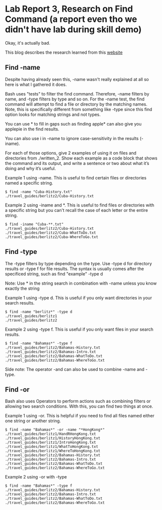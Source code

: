 # Lab Report 3, Research on Find Command (a report even tho we didn't have lab during skill demo)
Okay, it's actually bad.

This blog describes the research learned from this [website](https://adamtheautomator.com/bash-find/#:~:text=The%20Bash%20find%20Command%20101,-Finding%20a%20file&text=The%20find%20command%20allows%20you,a%20folder%20on%20your%20computer.)

## Find -name

Despite having already seen this, -name wasn't really explained at all so here is what I gathered it does. 

Bash uses "tests" to filter the find command. Therefore, -name filters by name, and -type filters by type and so on. 
For the -name test, the find command will attempt to find a file or directory by the matching names. Note, this is 
specifically different from something like -type since this find option looks for matching strings and not types.

You can use * to fill in gaps such as finding apple* can also give you applepie in the find results. 

You can also use i in -name to ignore case-sensitivity in the results (-iname). 

For each of those options, give 2 examples of using it on files and directories from ./written_2. Show each example as a code block that shows the command and its output, and write a sentence or two about what it’s doing and why it’s useful. 

 Example 1 using -name. This is useful to find certain files or directories named a specific string.
 
    $ find -name "Cuba-History.txt"
    ./travel_guides/berlitz2/Cuba-History.txt
 
 
Example 2 using -iname and *. This is useful to find files or directories with a specific string but you can't recall the case of each letter or the entire string.

```
$ find -iname "Cuba-**.txt"
./travel_guides/berlitz2/Cuba-History.txt
./travel_guides/berlitz2/Cuba-WhatToDo.txt
./travel_guides/berlitz2/Cuba-WhereToGo.txt
 ```
 
 ## Find -type

The -type filters by type depending on the type. Use -type d for directory results or -type f for file results. 
The syntax is usually comes after the specificed string, such as find "example" -type d

Note: Use * in the string search in combination with -name unless you know exactly the string

Example 1 using -type d. This is useful if you only want directories in your search results.
```
$ find -name "berlitz*" -type d
./travel_guides/berlitz1
./travel_guides/berlitz2
```
 
Example 2 using -type f. This is useful if you only want files in your search results.

```
$ find -name "Bahamas*" -type f
./travel_guides/berlitz2/Bahamas-History.txt
./travel_guides/berlitz2/Bahamas-Intro.txt
./travel_guides/berlitz2/Bahamas-WhatToDo.txt
./travel_guides/berlitz2/Bahamas-WhereToGo.txt
```

Side note: The operator -and can also be used to combine -name and -type. 

 ## Find -or

Bash also uses Operators to perform actions such as combining filters or allowing two search conditions. With this, 
you can find two things at once. 

Example 1 using -or. This is helpful if you need to find all files named either one string or another string.
```
$ find -name "Bahamas*" -or -name "*HongKong*"
./travel_guides/berlitz1/HandRHongKong.txt
./travel_guides/berlitz1/HistoryHongKong.txt
./travel_guides/berlitz1/IntroHongKong.txt
./travel_guides/berlitz1/WhatToHongKong.txt
./travel_guides/berlitz1/WhereToHongKong.txt
./travel_guides/berlitz2/Bahamas-History.txt
./travel_guides/berlitz2/Bahamas-Intro.txt
./travel_guides/berlitz2/Bahamas-WhatToDo.txt
./travel_guides/berlitz2/Bahamas-WhereToGo.txt
```
 
Example 2 using -or with -type

```
$ find -name "Bahamas*" -type f
./travel_guides/berlitz2/Bahamas-History.txt
./travel_guides/berlitz2/Bahamas-Intro.txt
./travel_guides/berlitz2/Bahamas-WhatToDo.txt
./travel_guides/berlitz2/Bahamas-WhereToGo.txt
```

